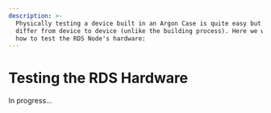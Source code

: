 ```yaml
---
description: >-
  Physically testing a device built in an Argon Case is quite easy but will
  differ from device to device (unlike the building process). Here we will show
  how to test the RDS Node's hardware:
---
```


# Testing the RDS Hardware

In progress...
